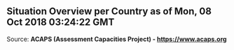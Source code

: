 ## Situation Overview per Country as of Mon, 08 Oct 2018 03:24:22 GMT

Source: **ACAPS (Assessment Capacities Project) - https://www.acaps.org**
